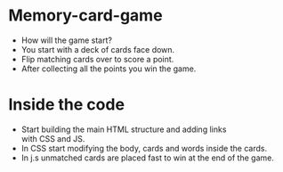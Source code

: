 # Memory-card-game
- How will the game start?
- You start with a deck of cards face down.
- Flip matching cards over to score a point.
- After collecting all the points you win the game.
# Inside the code
- Start building the main HTML structure and adding links with CSS and JS.
- In CSS start modifying the body, cards and words inside the cards.
- In j.s unmatched cards are placed fast to win at the end of the game.
 
